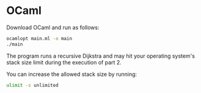 # OCaml

Download OCaml and run as follows:

```bash
ocamlopt main.ml -o main
./main
```

The program runs a recursive Dijkstra and may hit your operating system's stack size limit during the execution of part 2.

You can increase the allowed stack size by running:

```bash
ulimit -s unlimited
```
